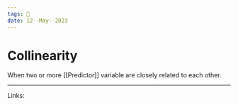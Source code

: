 ```yaml
---
tags: 🌱
date: 12--May--2023
---
```


# Collinearity

When two or more [[Predictor]] variable are closely related to each other.

---
Links: 